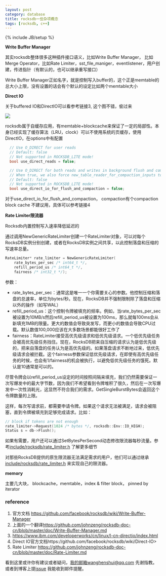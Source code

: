 ```yaml
---
layout: post
category: database
title: rocksdb一些杂项概念
tags: [rocksdb, c++]
---
```

{% include JB/setup %}

**Write Buffer Manager**

其实rocksdb整体很多这种插件接口语义，比如Write Buffer Manager， 比如Merge Operator，比如Rate Limiter，sst_file_maniger，eventlistener，用户创建，传进指针（有默认的，也可以继承重写接口）

Write Buffer Manager正如名字，就是控制写入buffer的，这个正是memtable的总大小上限，没有设置的话会有个默认的设定比如两个memtable大小



**Direct IO**

关于buffered IO和DirectIO可以看参考链接3, 这个图不错，偷过来

![](<http://blog.chinaunix.net/attachment/201310/13/29075379_138165232328pb.jpg>)

rocksdb属于自缓存应用，有memtable+blockcache来保证了一定的局部性。本身已经实现了缓存算法（LRU，clock）可以不使用系统的页缓存，使用DirectIO，在options中有配置

```c++
  // Use O_DIRECT for user reads
  // Default: false
  // Not supported in ROCKSDB_LITE mode!
  bool use_direct_reads = false;

  // Use O_DIRECT for both reads and writes in background flush and compactions
  // When true, we also force new_table_reader_for_compaction_inputs to true.
  // Default: false
  // Not supported in ROCKSDB_LITE mode!
  bool use_direct_io_for_flush_and_compaction = false;
```



对于use_direct_io_for_flush_and_compaction， compaction有个compaction block cache 不建议用，具体可以参考链接4



**Rate Limiter限流器**

Rocksdb内置控制写入速率降低延迟的

通过调用NewGenericRateLimiter创建一个RateLimiter对象，可以对每个RocksDB实例分别创建，或者在RocksDB实例之间共享，以此控制落盘和压缩的写速率总量。

```c++
RateLimiter* rate_limiter = NewGenericRateLimiter(
    rate_bytes_per_sec /* int64_t */, 
    refill_period_us /* int64_t */,
    fairness /* int32_t */);
```

参数：

- rate_bytes_per_sec：通常这是唯一一个你需要关心的参数。他控制压缩和落盘的总速率，单位为bytes/秒。现在，RocksDB并不强制限制除了落盘和压缩以外的操作（如写WAL）
- refill_period_us：这个控制令牌被填充的频率。例如，当rate_bytes_per_sec被设置为10MB/s然后refill_period_us被设置为100ms，那么就每100ms会从新填充1MB的限量。更大的数值会导致突发写，而更小的数值会导致CPU过载。默认数值100,000应该在大多数场景都能很好工作了
- fairness：RateLimiter接受高优先级请求和低优先级请求。一个低优先级任务会被高优先级任务挡住。现在，RocksDB把来自压缩的请求认为是低优先级的，把来自落盘的任务认为是高优先级的。如果落盘请求不断地过来，低优先级请求会被拦截。这个fairness参数保证低优先级请求，在即使有高优先级任务的时候，也会有1/fairness的机会被执行，以避免低优先级任务的饿死。默认是10通常是可以的。

尽管令牌会以refill_period_us设定的时间按照间隔来填充，我们仍然需要保证一次写爆发中的最大字节数，因为我们不希望看到令牌堆积了很久，然后在一次写爆发中一次性消耗光，这显然不符合我们的需求。GetSingleBurstBytes会返回这个令牌数量的上限。

这样，每次写请求前，都需要申请令牌。如果这个请求无法被满足，请求会被阻塞，直到令牌被填充到足够完成请求。比如：

```c++
// block if tokens are not enough
rate_limiter->Request(1024 /* bytes */, rocksdb::Env::IO_HIGH); 
Status s = db->Flush();
```

如果有需要，用户还可以通过SetBytesPerSecond动态修改限流器每秒流量。参考[include/rocksdb/rate_limiter.h](https://github.com/facebook/rocksdb/blob/master/include/rocksdb/rate_limiter.h) 了解更多细节

对那些RocksDB提供的原生限流器无法满足需求的用户，他们可以通过继承[include/rocksdb/rate_limiter.h](https://github.com/facebook/rocksdb/blob/master/include/rocksdb/rate_limiter.h) 来实现自己的限流器。



**memory**

主要几大块， blockcache，memtable，index & filter block， pinned by iterator



### reference

1.  官方文档 https://github.com/facebook/rocksdb/wiki/Write-Buffer-Manager
2. 上面的一个翻译<https://github.com/johnzeng/rocksdb-doc-cn/blob/master/doc/Write-Buffer-Manager.md>
3.  <https://www.ibm.com/developerworks/cn/linux/l-cn-directio/index.html>
4.  Direct IO官方文档https://github.com/facebook/rocksdb/wiki/Direct-IO>
5.  Rate Limiter <https://github.com/johnzeng/rocksdb-doc-cn/blob/master/doc/Rate-Limiter.md>

看到这里或许你有建议或者疑问，我的邮箱wanghenshui@qq.com 先谢指教。或者到博客上提[issue](https://github.com/wanghenshui/wanghenshui.github.io/issues/new) 我能收到邮件提醒。

